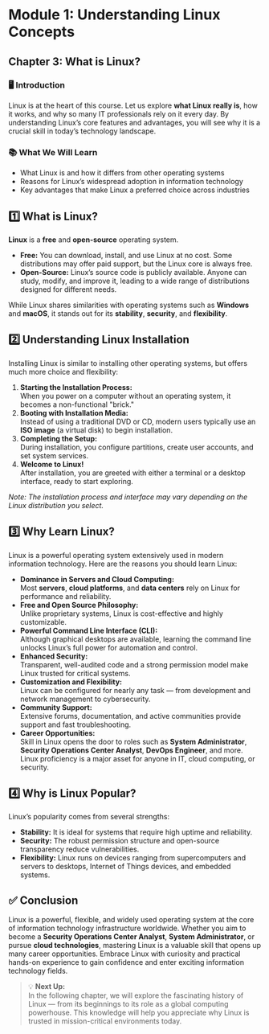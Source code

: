 # Module 1: Understanding Linux Concepts

## Chapter 3: What is Linux?

### 🖥️ Introduction

Linux is at the heart of this course. Let us explore **what Linux really is**, how it works, and why so many IT professionals rely on it every day. By understanding Linux’s core features and advantages, you will see why it is a crucial skill in today’s technology landscape.

### 📚 What We Will Learn

- What Linux is and how it differs from other operating systems  
- Reasons for Linux’s widespread adoption in information technology  
- Key advantages that make Linux a preferred choice across industries

## 1️⃣ What is Linux?

**Linux** is a **free** and **open-source** operating system.

- **Free:** You can download, install, and use Linux at no cost. Some distributions may offer paid support, but the Linux core is always free.  
- **Open-Source:** Linux’s source code is publicly available. Anyone can study, modify, and improve it, leading to a wide range of distributions designed for different needs.

While Linux shares similarities with operating systems such as **Windows** and **macOS**, it stands out for its **stability**, **security**, and **flexibility**.

## 2️⃣ Understanding Linux Installation

Installing Linux is similar to installing other operating systems, but offers much more choice and flexibility:

1. **Starting the Installation Process:**  
   When you power on a computer without an operating system, it becomes a non-functional "brick."  
2. **Booting with Installation Media:**  
   Instead of using a traditional DVD or CD, modern users typically use an **ISO image** (a virtual disk) to begin installation.  
3. **Completing the Setup:**  
   During installation, you configure partitions, create user accounts, and set system services.  
4. **Welcome to Linux!**  
   After installation, you are greeted with either a terminal or a desktop interface, ready to start exploring.

*Note: The installation process and interface may vary depending on the Linux distribution you select.*

## 3️⃣ Why Learn Linux?

Linux is a powerful operating system extensively used in modern information technology. Here are the reasons you should learn Linux:

- **Dominance in Servers and Cloud Computing:**  
  Most **servers**, **cloud platforms**, and **data centers** rely on Linux for performance and reliability.  
- **Free and Open Source Philosophy:**  
  Unlike proprietary systems, Linux is cost-effective and highly customizable.  
- **Powerful Command Line Interface (CLI):**  
  Although graphical desktops are available, learning the command line unlocks Linux’s full power for automation and control.  
- **Enhanced Security:**  
  Transparent, well-audited code and a strong permission model make Linux trusted for critical systems.  
- **Customization and Flexibility:**  
  Linux can be configured for nearly any task — from development and network management to cybersecurity.  
- **Community Support:**  
  Extensive forums, documentation, and active communities provide support and fast troubleshooting.  
- **Career Opportunities:**  
  Skill in Linux opens the door to roles such as **System Administrator**, **Security Operations Center Analyst**, **DevOps Engineer**, and more. Linux proficiency is a major asset for anyone in IT, cloud computing, or security.

## 4️⃣ Why is Linux Popular?

Linux’s popularity comes from several strengths:

- **Stability:** It is ideal for systems that require high uptime and reliability.  
- **Security:** The robust permission structure and open-source transparency reduce vulnerabilities.  
- **Flexibility:** Linux runs on devices ranging from supercomputers and servers to desktops, Internet of Things devices, and embedded systems.

## ✅ Conclusion

Linux is a powerful, flexible, and widely used operating system at the core of information technology infrastructure worldwide. Whether you aim to become a **Security Operations Center Analyst**, **System Administrator**, or pursue **cloud technologies**, mastering Linux is a valuable skill that opens up many career opportunities. Embrace Linux with curiosity and practical hands-on experience to gain confidence and enter exciting information technology fields.

> 💡 **Next Up:**  
> In the following chapter, we will explore the fascinating history of Linux — from its beginnings to its role as a global computing powerhouse. This knowledge will help you appreciate why Linux is trusted in mission-critical environments today.
